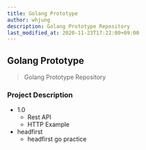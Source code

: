 ```yaml
---
title: Golang Prototype
author: whjung
description: Golang Prototype Repository
last_modified_at: 2020-11-23T17:22:00+09:00
---
```


## Golang Prototype ##

> Golang Prototype Repository

### Project Description ###

- 1.0
  - Rest API
  - HTTP Example
- headfirst
  - headfirst go practice
